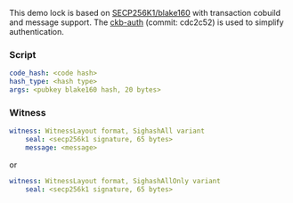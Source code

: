 
This demo lock is based on [SECP256K1/blake160](https://github.com/nervosnetwork/rfcs/blob/master/rfcs/0024-ckb-genesis-script-list/0024-ckb-genesis-script-list.md#secp256k1blake160) with transaction cobuild and message support.
The [ckb-auth](https://github.com/nervosnetwork/ckb-auth) (commit: cdc2c52) is used to simplify authentication.

### Script

```yaml
code_hash: <code hash>
hash_type: <hash type>
args: <pubkey blake160 hash, 20 bytes>
```

### Witness

```yaml
witness: WitnessLayout format, SighashAll variant
    seal: <secp256k1 signature, 65 bytes>
    message: <message>
```
or

```yaml
witness: WitnessLayout format, SighashAllOnly variant
    seal: <secp256k1 signature, 65 bytes>
```
